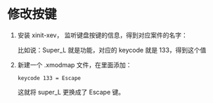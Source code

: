 # 修改按键

1. 安装 xinit-xev， 监听键盘按键的信息，得到对应案件的名字：

   比如说：Super_L 就是功能，对应的 keycode 就是 133，得到这个值

2. 新建一个 .xmodmap 文件，在里面添加：

   `keycode 133 = Escape`

   这就将 super_L 更换成了 Escape 键。
